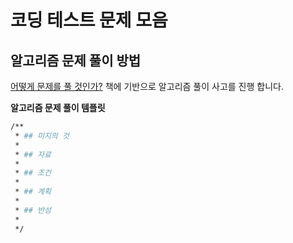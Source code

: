 # 코딩 테스트 문제 모음

## 알고리즘 문제 풀이 방법
[어떻게 문제를 풀 것인가?](https://www.aladin.co.kr/shop/wproduct.aspx?ItemId=390671) 책에 기반으로 알고리즘 풀이 사고를 진행 합니다.

**알고리즘 문제 풀이 템플릿**
```bash
/**
 * ## 미지의 것
 *
 * ## 자료
 *
 * ## 조건
 *
 * ## 계획
 *
 * ## 반성
 *
 */
```
